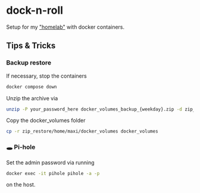 # dock-n-roll

Setup for my ["homelab"](https://www.raspberrypi.com/products/raspberry-pi-4-model-b/) with docker containers.

## Tips & Tricks

### Backup restore

If necessary, stop the containers

```bash
docker compose down
```

Unzip the archive via

```bash
unzip -P your_password_here docker_volumes_backup_{weekday}.zip -d zip_restore
```

Copy the docker_volumes folder

```bash
cp -r zip_restore/home/maxi/docker_volumes docker_volumes
```

### :hole: Pi-hole

Set the admin password via running

```bash
docker exec -it pihole pihole -a -p
```

on the host.
